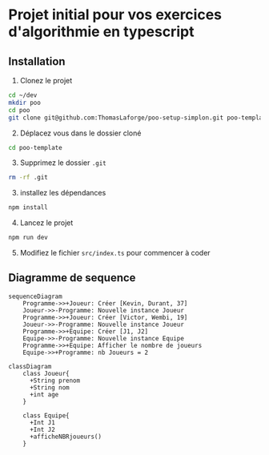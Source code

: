 # Projet initial pour vos exercices d'algorithmie en typescript

## Installation

1. Clonez le projet
```bash
cd ~/dev
mkdir poo
cd poo
git clone git@github.com:ThomasLaforge/poo-setup-simplon.git poo-template
```
2. Déplacez vous dans le dossier cloné
```bash
cd poo-template
```
3. Supprimez le dossier `.git`
```bash
rm -rf .git
```
3. installez les dépendances
```bash
npm install
``` 
4. Lancez le projet
```bash
npm run dev
```
5. Modifiez le fichier `src/index.ts` pour commencer à coder

## Diagramme de sequence ##

```mermaid
sequenceDiagram
    Programme->>+Joueur: Créer [Kevin, Durant, 37]
    Joueur->>-Programme: Nouvelle instance Joueur
    Programme->>+Joueur: Créer [Victor, Wembi, 19]
    Joueur->>-Programme: Nouvelle instance Joueur
    Programme->>+Equipe: Créer [J1, J2]
    Equipe->>-Programme: Nouvelle instance Equipe
    Programme->>+Equipe: Afficher le nombre de joueurs
    Equipe->>+Programme: nb Joueurs = 2
```

```mermaid
classDiagram
    class Joueur{
      +String prenom
      +String nom
      +int age
    }

    class Equipe{
      +Int J1
      +Int J2
      +afficheNBRjoueurs()
    }
```
